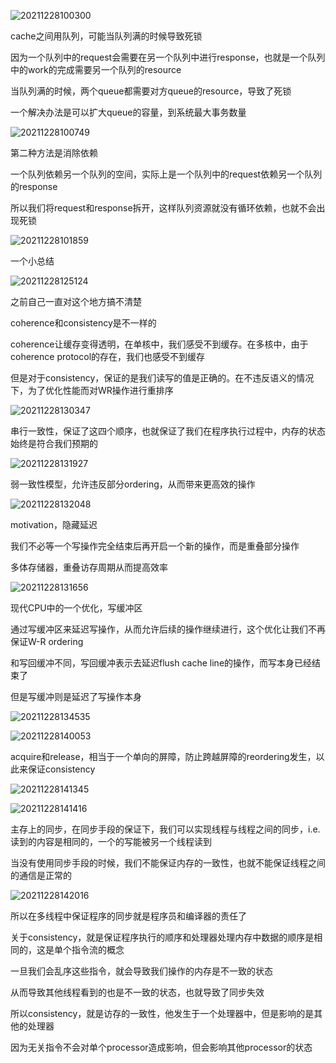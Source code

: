 ![20211228100300](https://picsheep.oss-cn-beijing.aliyuncs.com/pic/20211228100300.png)

cache之间用队列，可能当队列满的时候导致死锁

因为一个队列中的request会需要在另一个队列中进行response，也就是一个队列中的work的完成需要另一个队列的resource

当队列满的时候，两个queue都需要对方queue的resource，导致了死锁

一个解决办法是可以扩大queue的容量，到系统最大事务数量

![20211228100749](https://picsheep.oss-cn-beijing.aliyuncs.com/pic/20211228100749.png)

第二种方法是消除依赖

一个队列依赖另一个队列的空间，实际上是一个队列中的request依赖另一个队列的response

所以我们将request和response拆开，这样队列资源就没有循环依赖，也就不会出现死锁

![20211228101859](https://picsheep.oss-cn-beijing.aliyuncs.com/pic/20211228101859.png)

一个小总结

![20211228125124](https://picsheep.oss-cn-beijing.aliyuncs.com/pic/20211228125124.png)

之前自己一直对这个地方搞不清楚

coherence和consistency是不一样的

coherence让缓存变得透明，在单核中，我们感受不到缓存。在多核中，由于coherence protocol的存在，我们也感受不到缓存

但是对于consistency，保证的是我们读写的值是正确的。在不违反语义的情况下，为了优化性能而对WR操作进行重排序

![20211228130347](https://picsheep.oss-cn-beijing.aliyuncs.com/pic/20211228130347.png)

串行一致性，保证了这四个顺序，也就保证了我们在程序执行过程中，内存的状态始终是符合我们预期的

![20211228131927](https://picsheep.oss-cn-beijing.aliyuncs.com/pic/20211228131927.png)

弱一致性模型，允许违反部分ordering，从而带来更高效的操作

![20211228132048](https://picsheep.oss-cn-beijing.aliyuncs.com/pic/20211228132048.png)

motivation，隐藏延迟

我们不必等一个写操作完全结束后再开启一个新的操作，而是重叠部分操作

多体存储器，重叠访存周期从而提高效率

![20211228131656](https://picsheep.oss-cn-beijing.aliyuncs.com/pic/20211228131656.png)

现代CPU中的一个优化，写缓冲区

通过写缓冲区来延迟写操作，从而允许后续的操作继续进行，这个优化让我们不再保证W-R ordering

和写回缓冲不同，写回缓冲表示去延迟flush cache line的操作，而写本身已经结束了

但是写缓冲则是延迟了写操作本身

![20211228134535](https://picsheep.oss-cn-beijing.aliyuncs.com/pic/20211228134535.png)

![20211228140053](https://picsheep.oss-cn-beijing.aliyuncs.com/pic/20211228140053.png)

acquire和release，相当于一个单向的屏障，防止跨越屏障的reordering发生，以此来保证consistency

![20211228141345](https://picsheep.oss-cn-beijing.aliyuncs.com/pic/20211228141345.png)

![20211228141416](https://picsheep.oss-cn-beijing.aliyuncs.com/pic/20211228141416.png)

主存上的同步，在同步手段的保证下，我们可以实现线程与线程之间的同步，i.e. 读到的内容是相同的，一个的写能被另一个线程读到

当没有使用同步手段的时候，我们不能保证内存的一致性，也就不能保证线程之间的通信是正常的

![20211228142016](https://picsheep.oss-cn-beijing.aliyuncs.com/pic/20211228142016.png)

所以在多线程中保证程序的同步就是程序员和编译器的责任了

关于consistency，就是保证程序执行的顺序和处理器处理内存中数据的顺序是相同的，这是单个指令流的概念

一旦我们会乱序这些指令，就会导致我们操作的内存是不一致的状态

从而导致其他线程看到的也是不一致的状态，也就导致了同步失效

所以consistency，就是访存的一致性，他发生于一个处理器中，但是影响的是其他的处理器

因为无关指令不会对单个processor造成影响，但会影响其他processor的状态
